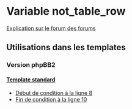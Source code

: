 # Variable not_table_row
[Explication sur le forum des forums](http://forum.forumactif.com/t294113-listing-des-variables#not_table_row)
## Utilisations dans les templates
### Version phpBB2
#### [Template standard](subsilver/standard.md)
* [Début de condition à la ligne 8](../subsilver/standard.tpl#L8)
* [Fin de condition à la ligne 10](../subsilver/standard.tpl#L10)
